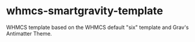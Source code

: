# whmcs-smartgravity-template
WHMCS template based on the WHMCS default "six" template and Grav's Antimatter Theme.
